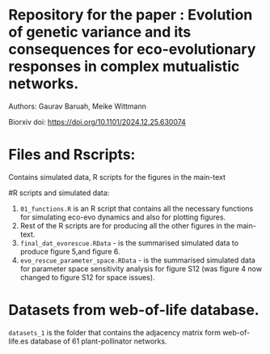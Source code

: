 # Repository for the paper : Evolution of genetic variance and its consequences for eco-evolutionary responses in complex mutualistic networks.
Authors: Gaurav Baruah, Meike Wittmann


Biorxiv doi: https://doi.org/10.1101/2024.12.25.630074 

# Files and Rscripts:
Contains simulated data, R scripts for the figures in the main-text

#R scripts and simulated data:
1. `01_functions.R` is an R script that contains all the necessary functions for simulating eco-evo dynamics and also for plotting figures.
2. Rest of the R scripts are for producing all the other figures in the main-text.
3. `final_dat_evorescue.RData` - is the summarised simulated data to produce figure 5,and figure 6.
4. `evo_rescue_parameter_space.RData` - is the summarised simulated data for parameter space sensitivity analysis for figure S12 (was figure 4 now changed to figure S12 for space issues).

# Datasets from web-of-life database.
`datasets_1` is the folder that contains the adjacency matrix form web-of-life.es database of 61 plant-pollinator networks.
